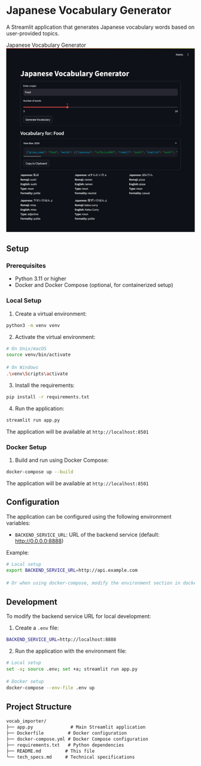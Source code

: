 # Japanese Vocabulary Generator

A Streamlit application that generates Japanese vocabulary words based on user-provided topics.

Japanese Vocabulary Generator
![Japanese Vocabulary Generator](assets/japanese_vocabulary_generator.png)

## Setup

### Prerequisites
- Python 3.11 or higher
- Docker and Docker Compose (optional, for containerized setup)

### Local Setup

1. Create a virtual environment:
```bash
python3 -m venv venv
```

2. Activate the virtual environment:
```bash
# On Unix/macOS
source venv/bin/activate

# On Windows
.\venv\Scripts\activate
```

3. Install the requirements:
```bash
pip install -r requirements.txt
```

4. Run the application:
```bash
streamlit run app.py
```

The application will be available at `http://localhost:8501`

### Docker Setup

1. Build and run using Docker Compose:
```bash
docker-compose up --build
```

The application will be available at `http://localhost:8501`

## Configuration

The application can be configured using the following environment variables:

- `BACKEND_SERVICE_URL`: URL of the backend service (default: http://0.0.0.0:8888)

Example:
```bash
# Local setup
export BACKEND_SERVICE_URL=http://api.example.com

# Or when using docker-compose, modify the environment section in docker-compose.yml
```

## Development

To modify the backend service URL for local development:

1. Create a `.env` file:
```bash
BACKEND_SERVICE_URL=http://localhost:8888
```

2. Run the application with the environment file:
```bash
# Local setup
set -a; source .env; set +a; streamlit run app.py

# Docker setup
docker-compose --env-file .env up
```

## Project Structure

```
vocab_importer/
├── app.py              # Main Streamlit application
├── Dockerfile         # Docker configuration
├── docker-compose.yml # Docker Compose configuration
├── requirements.txt   # Python dependencies
├── README.md         # This file
└── tech_specs.md     # Technical specifications
```
